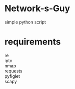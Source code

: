 # Network-s-Guy
simple python script

# requirements
  
re  
iptc  
nmap  
requests  
pyfiglet  
scapy 
